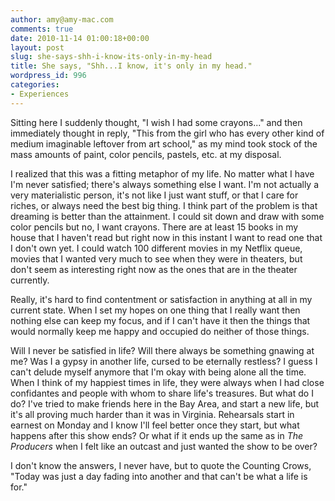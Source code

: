 ```yaml
---
author: amy@amy-mac.com
comments: true
date: 2010-11-14 01:00:18+00:00
layout: post
slug: she-says-shh-i-know-its-only-in-my-head
title: She says, "Shh...I know, it's only in my head."
wordpress_id: 996
categories:
- Experiences
---
```


Sitting here I suddenly thought, "I wish I had some crayons..." and then immediately thought in reply, "This from the girl who has every other kind of medium imaginable leftover from art school," as my mind took stock of the mass amounts of paint, color pencils, pastels, etc. at my disposal.

I realized that this was a fitting metaphor of my life. No matter what I have I'm never satisfied; there's always something else I want. I'm not actually a very materialistic person, it's not like I just want stuff, or that I care for riches, or always need the best big thing. I think part of the problem is that dreaming is better than the attainment. I could sit down and draw with some color pencils but no, I want crayons. There are at least 15 books in my house that I haven't read but right now in this instant I want to read one that I don't own yet. I could watch 100 different movies in my Netflix queue, movies that I wanted very much to see when they were in theaters, but don't seem as interesting right now as the ones that are in the theater currently.

Really, it's hard to find contentment or satisfaction in anything at all in my current state. When I set my hopes on one thing that I really want then nothing else can keep my focus, and if I can't have it then the things that would normally keep me happy and occupied do neither of those things.

Will I never be satisfied in life? Will there always be something gnawing at me? Was I a gypsy in another life, cursed to be eternally restless? I guess I can't delude myself anymore that I'm okay with being alone all the time. When I think of my happiest times in life, they were always when I had close confidantes and people with whom to share life's treasures. But what do I do? I've tried to make friends here in the Bay Area, and start a new life, but it's all proving much harder than it was in Virginia. Rehearsals start in earnest on Monday and I know I'll feel better once they start, but what happens after this show ends? Or what if it ends up the same as in _The Producers_ when I felt like an outcast and just wanted the show to be over?

I don't know the answers, I never have, but to quote the Counting Crows, "Today was just a day fading into another and that can't be what a life is for."
